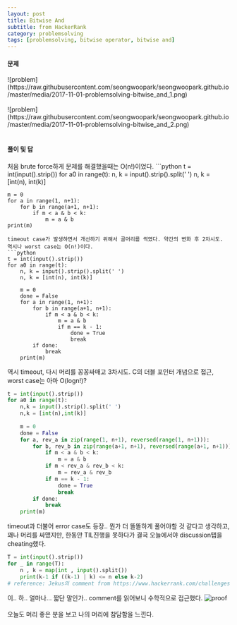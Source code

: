```yaml
---
layout: post
title: Bitwise And
subtitle: from HackerRank
category: problemsolving
tags: [problemsolving, bitwise operator, bitwise and]
---
```

<h4>문제</h4>
![problem](https://raw.githubusercontent.com/seongwoopark/seongwoopark.github.io/master/media/2017-11-01-problemsolving-bitwise_and_1.png)<br/><br/>
![problem](https://raw.githubusercontent.com/seongwoopark/seongwoopark.github.io/master/media/2017-11-01-problemsolving-bitwise_and_2.png)<br/><br/>

<h4>풀이 및 답</h4>
처음 brute force하게 문제를 해결했을때는 O(n!)이었다. 
```python
t = int(input().strip())
for a0 in range(t):
    n, k = input().strip().split(' ')
    n, k = [int(n), int(k)]

    m = 0
    for a in range(1, n+1):
        for b in range(a+1, n+1):
            if m < a & b < k:
                m = a & b
    print(m)
```
timeout case가 발생하면서 개선하기 위해서 골머리를 썩였다. 약간의 변화 후 2차시도. 역시나 worst case는 O(n!)이다.
```python
t = int(input().strip())
for a0 in range(t):
    n, k = input().strip().split(' ')
    n, k = [int(n), int(k)]

    m = 0
    done = False
    for a in range(1, n+1):
        for b in range(a+1, n+1):
            if m < a & b < k:
                m = a & b
                if m == k - 1:
                    done = True
                    break
        if done:
            break
    print(m)
```
역시 timeout, 다시 머리를 꽁꽁싸매고 3차시도. C의 더블 포인터 개념으로 접근, worst case는 아마 O(logn!)?
```python
t = int(input().strip())
for a0 in range(t):
    n,k = input().strip().split(' ')
    n,k = [int(n),int(k)]
    
    m = 0
    done = False
    for a, rev_a in zip(range(1, n+1), reversed(range(1, n+1))):
        for b, rev_b in zip(range(a+1, n+1), reversed(range(a+1, n+1))):
            if m < a & b < k:
                m = a & b
            if m < rev_a & rev_b < k:
                m = rev_a & rev_b
            if m == k - 1:
                done = True
                break
        if done:
            break
    print(m)
```
timeout과 더불어 error case도 등장.. 뭔가 더 똘똘하게 풀어야할 것 같다고 생각하고, 꽤나 머리를 싸맸지만,
한동안 TIL진행을 못하다가 결국 오늘에서야 discussion탭을 cheating했다.
```python
T = int(input().strip())
for _ in range(T):
    n , k = map(int , input().split())
    print(k-1 if ((k-1) | k) <= n else k-2)
# reference: Jekus의 comment from https://www.hackerrank.com/challenges/30-bitwise-and/forum
```
이.. 하.. 얼마나... 짧단 말인가.. comment를 읽어보니 수학적으로 접근했다.
![proof](https://raw.githubusercontent.com/seongwoopark/seongwoopark.github.io/master/media/2017-11-01-problemsolving-bitwise_and_3.png)<br/><br/>
오늘도 머리 좋은 분을 보고 나의 머리에 참담함을 느낀다.
